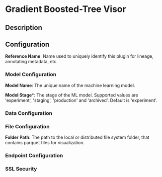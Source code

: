 
# Gradient Boosted-Tree Visor

## Description

## Configuration
**Reference Name**: Name used to uniquely identify this plugin for lineage, annotating metadata, etc.

### Model Configuration
**Model Name**: The unique name of the machine learning model.

**Model Stage***: The stage of the ML model. Supported values are 'experiment', 'staging', 'production'
and 'archived'. Default is 'experiment'.

### Data Configuration

### File Configuration
**Folder Path**: The path to the local or distributed file system folder, that contains parquet files 
for visualization.

### Endpoint Configuration

### SSL Security
